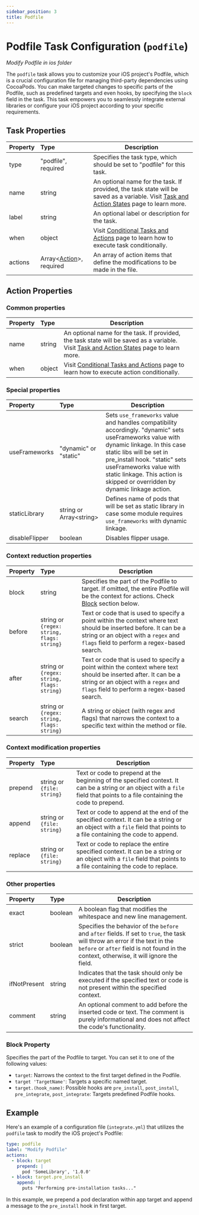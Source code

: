 ```yaml
---
sidebar_position: 3
title: Podfile
---
```

# Podfile Task Configuration (`podfile`)
_Modify Podfile in ios folder_

The `podfile` task allows you to customize your iOS project's Podfile, which is a crucial configuration file for managing third-party dependencies using CocoaPods. You can make targeted changes to specific parts of the Podfile, such as predefined targets and even hooks, by specifying the `block` field in the task. This task empowers you to seamlessly integrate external libraries or configure your iOS project according to your specific requirements.

## Task Properties

| Property | Type                                            | Description                                                                                                                                                  |
|:---------|:------------------------------------------------|--------------------------------------------------------------------------------------------------------------------------------------------------------------|
| type     | "podfile", required                             | Specifies the task type, which should be set to "podfile" for this task.                                                                                     |
| name     | string                                          | An optional name for the task. If provided, the task state will be saved as a variable. Visit [Task and Action States](../../states) page to learn more. |
| label    | string                                          | An optional label or description for the task.                                                                                                               |
| when     | object                                          | Visit [Conditional Tasks and Actions](../../when) page to learn how to execute task conditionally.                                                       |
| actions  | Array\<[Action](#action-properties)\>, required | An array of action items that define the modifications to be made in the file.                                                                               |

## Action Properties

### Common properties

| Property   | Type                                       | Description                                                                                                                                                                                             |
|:-----------|:-------------------------------------------|---------------------------------------------------------------------------------------------------------------------------------------------------------------------------------------------------------|
| name       | string                                     | An optional name for the task. If provided, the task state will be saved as a variable. Visit [Task and Action States](../../states) page to learn more.                                            |
| when       | object                                     | Visit [Conditional Tasks and Actions](../../when)  page to learn how to execute action conditionally.                                                                                               |

### Special properties

| Property        | Type                                  | Description                                                                                                                                                                                                                                                                                                  |
|:----------------|:--------------------------------------|--------------------------------------------------------------------------------------------------------------------------------------------------------------------------------------------------------------------------------------------------------------------------------------------------------------|
| useFrameworks   | "dynamic" or "static"                 | Sets `use_frameworks` value and handles compatibility accordingly. "dynamic" sets useFrameworks value with dynamic linkage. In this case static libs will be set in pre_install hook. "static" sets useFrameworks value with static linkage. This action is skipped or overridden by dynamic linkage action. |
| staticLibrary   | string or Array\<string\>             | Defines name of pods that will be set as static library in case some module requires `use_frameworks` with dynamic linkage.                                                                                                                                                                                  |
| disableFlipper  | boolean                               | Disables flipper usage.                                                                                                                                                                                                                                                                                      |

### Context reduction properties

| Property | Type                                       | Description                                                                                                                                                                                             |
|:---------|:-------------------------------------------|---------------------------------------------------------------------------------------------------------------------------------------------------------------------------------------------------------|
| block    | string                                     | Specifies the part of the Podfile to target. If omitted, the entire Podfile will be the context for actions. Check [Block](#block-property) section below.                                              |
| before   | string or `{regex: string, flags: string}` | Text or code that is used to specify a point within the context where text should be inserted before. It can be a string or an object with a `regex` and `flags` field to perform a regex-based search. |
| after    | string or `{regex: string, flags: string}` | Text or code that is used to specify a point within the context where text should be inserted after. It can be a string or an object with a `regex` and `flags` field to perform a regex-based search.  |
| search   | string or `{regex: string, flags: string}` | A string or object (with regex and flags) that narrows the context to a specific text within the method or file.                                                                                        |

### Context modification properties

| Property  | Type                       | Description                                                                                                                                                                  |
|:----------|:---------------------------|------------------------------------------------------------------------------------------------------------------------------------------------------------------------------|
| prepend   | string or `{file: string}` | Text or code to prepend at the beginning of the specified context. It can be a string or an object with a `file` field that points to a file containing the code to prepend. |
| append    | string or `{file: string}` | Text or code to append at the end of the specified context. It can be a string or an object with a `file` field that points to a file containing the code to append.         |
| replace   | string or `{file: string}` | Text or code to replace the entire specified context. It can be a string or an object with a `file` field that points to a file containing the code to replace.              |

### Other properties

| Property       | Type    | Description                                                                                                                                                                                                                                   |
|:---------------|:--------|-----------------------------------------------------------------------------------------------------------------------------------------------------------------------------------------------------------------------------------------------|
| exact          | boolean | A boolean flag that modifies the whitespace and new line management.                                                                                                                                                                          |
| strict         | boolean | Specifies the behavior of the `before` and `after` fields. If set to `true`, the task will throw an error if the text in the `before` or `after` field is not found in the context, otherwise, it will ignore the field.                      |
| ifNotPresent   | string  | Indicates that the task should only be executed if the specified text or code is not present within the specified context.                                                                                                                    |
| comment        | string  | An optional comment to add before the inserted code or text. The comment is purely informational and does not affect the code's functionality.                                                                                                |

### Block Property
Specifies the part of the Podfile to target. You can set it to one of the following values:
-   `target`: Narrows the context to the first target defined in the Podfile.
-   `target 'TargetName'`: Targets a specific named target.
-   `target.(hook_name)`: Possible hooks are `pre_install`, `post_install`, `pre_integrate`, `post_integrate`: Targets predefined Podfile hooks.

## Example

Here's an example of a configuration file (`integrate.yml`) that utilizes the `podfile` task to modify the iOS project's Podfile:

```yaml
type: podfile
label: "Modify Podfile"
actions:
  - block: target
    prepend: |
      pod 'SomeLibrary', '1.0.0'
  - block: target.pre_install
    append: |
      puts "Performing pre-installation tasks..."
```

In this example, we prepend a pod declaration within app target and append a message to the `pre_install` hook in first target.
